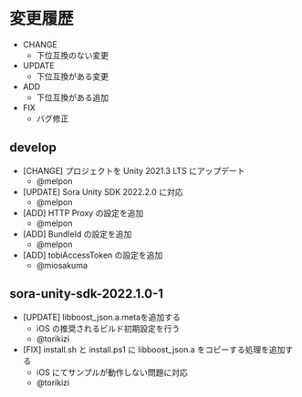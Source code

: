 # 変更履歴

- CHANGE
    - 下位互換のない変更
- UPDATE
    - 下位互換がある変更
- ADD
    - 下位互換がある追加
- FIX
    - バグ修正

## develop

- [CHANGE] プロジェクトを Unity 2021.3 LTS にアップデート
    - @melpon
- [UPDATE] Sora Unity SDK 2022.2.0 に対応
    - @melpon
- [ADD] HTTP Proxy の設定を追加
    - @melpon
- [ADD] BundleId の設定を追加
    - @melpon
- [ADD] tobiAccessToken の設定を追加
    - @miosakuma

## sora-unity-sdk-2022.1.0-1

- [UPDATE] libboost_json.a.metaを追加する
    - iOS の推奨されるビルド初期設定を行う
    - @torikizi
- [FIX] install.sh と install.ps1 に libboost_json.a をコピーする処理を追加する
    - iOS にてサンプルが動作しない問題に対応
    - @torikizi
